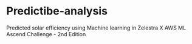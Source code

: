 # Predictibe-analysis
Predicted solar efficiency using Machine learning in Zelestra X AWS ML Ascend Challenge - 2nd Edition 
